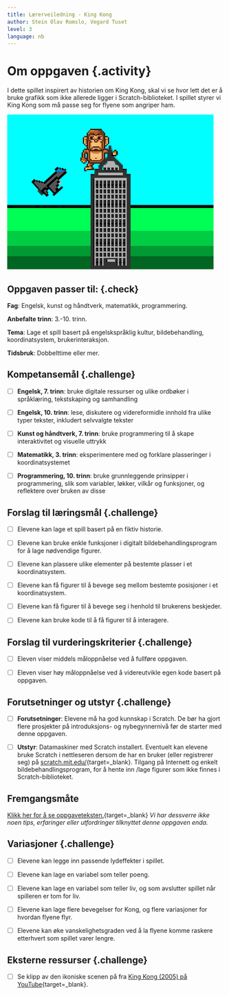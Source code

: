 ```yaml
---
title: Lærerveiledning - King Kong
author: Stein Olav Romslo, Vegard Tuset
level: 3
language: nb
---
```



# Om oppgaven {.activity}

I dette spillet inspirert av historien om King Kong, skal vi se hvor lett det er
å bruke grafikk som ikke allerede ligger i Scratch-biblioteket. I spillet styrer
vi King Kong som må passe seg for flyene som angriper ham.

![Bilde av King Kong som passer seg for fly](kingkong.png)

## Oppgaven passer til: {.check}

 __Fag__: Engelsk, kunst og håndtverk, matematikk, programmering.

__Anbefalte trinn__: 3.-10. trinn.

__Tema__: Lage et spill basert på engelskspråklig kultur, bildebehandling,
koordinatsystem, brukerinteraksjon.

__Tidsbruk__: Dobbelttime eller mer.

## Kompetansemål {.challenge}

- [ ] __Engelsk, 7. trinn__: bruke digitale ressurser og ulike ordbøker i
      språklæring, tekstskaping og samhandling

- [ ] __Engelsk, 10. trinn__: lese, diskutere og videreformidle innhold fra ulike
      typer tekster, inkludert selvvalgte tekster

- [ ] __Kunst og håndtverk, 7. trinn__: bruke programmering til å skape
      interaktivitet og visuelle uttrykk

- [ ] __Matematikk, 3. trinn__: eksperimentere med og forklare plasseringer i
      koordinatsystemet

- [ ] __Programmering, 10. trinn__: bruke grunnleggende prinsipper i
      programmering, slik som variabler, løkker, vilkår og funksjoner, og
      reflektere over bruken av disse

## Forslag til læringsmål {.challenge}

- [ ] Elevene kan lage et spill basert på en fiktiv historie.

- [ ] Elevene kan bruke enkle funksjoner i digitalt bildebehandlingsprogram for
      å lage nødvendige figurer.

- [ ] Elevene kan plassere ulike elementer på bestemte plasser i et
      koordinatsystem.

- [ ] Elevene kan få figurer til å bevege seg mellom bestemte posisjoner i et
      koordinatsystem.

- [ ] Elevene kan få figurer til å bevege seg i henhold til brukerens beskjeder.

- [ ] Elevene kan bruke kode til å få figurer til å interagere.

## Forslag til vurderingskriterier {.challenge}

- [ ] Eleven viser middels måloppnåelse ved å fullføre oppgaven.

- [ ] Eleven viser høy måloppnåelse ved å videreutvikle egen kode basert på oppgaven.

## Forutsetninger og utstyr {.challenge}

- [ ] __Forutsetninger__: Elevene må ha god kunnskap i Scratch. De bør ha gjort
      flere prosjekter på introduksjons- og nybegynnernivå før de starter med
      denne oppgaven.

- [ ] __Utstyr__: Datamaskiner med Scratch installert. Eventuelt kan elevene
      bruke Scratch i nettleseren dersom de har en bruker (eller registrerer
      seg) på [scratch.mit.edu/](http://scratch.mit.edu/){target=_blank}.
      Tilgang på Internett og enkelt bildebehandlingsprogram, for å hente inn
      /lage figurer som ikke finnes i Scratch-biblioteket.

## Fremgangsmåte

[Klikk her for å se oppgaveteksten.](../kingkong/kingkong.html){target=_blank}
_Vi har dessverre ikke noen tips, erfaringer eller utfordringer tilknyttet denne
oppgaven enda._

## Variasjoner {.challenge}

- [ ] Elevene kan legge inn passende lydeffekter i spillet.

- [ ] Elevene kan lage en variabel som teller poeng.

- [ ] Elevene kan lage en variabel som teller liv, og som avslutter spillet når
      spilleren er tom for liv.

- [ ] Elevene kan lage flere bevegelser for Kong, og flere variasjoner for
      hvordan flyene flyr.

- [ ] Elevene kan øke vanskelighetsgraden ved å la flyene komme raskere
      etterhvert som spillet varer lengre.

## Eksterne ressurser {.challenge}

- [ ] Se klipp av den ikoniske scenen på fra [King Kong (2005) på
      YouTube](https://www.youtube.com/watch?v=NoD85qZhkWY){target=_blank}.
